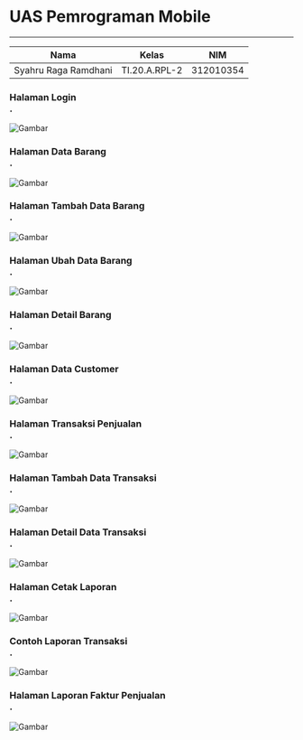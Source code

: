 # **UAS Pemrograman Mobile**
  ---------------
|Nama			|Kelas		|NIM		|
|-----			|-----		|-----		|
|Syahru	Raga Ramdhani	|TI.20.A.RPL-2	|312010354	|

### **Halaman Login** <br>.

![Gambar](/gambar/gambar1.PNG)<br>

### **Halaman Data Barang** <br>.

![Gambar](/gambar/gambar2.PNG)<br>

### **Halaman Tambah Data Barang** <br>.

![Gambar](/gambar/gambar3.PNG)<br>

### **Halaman Ubah Data Barang** <br>.

![Gambar](/gambar/gambar4.PNG)<br>

### **Halaman Detail Barang** <br>.

![Gambar](/gambar/gambar5.PNG)<br>

### **Halaman Data Customer** <br>.

![Gambar](/gambar/gambar6.PNG)<br>

### **Halaman Transaksi Penjualan** <br>.

![Gambar](/gambar/gambar7.PNG)<br>

### **Halaman Tambah Data Transaksi** <br>.

![Gambar](/gambar/gambar8.PNG)<br>

### **Halaman Detail Data Transaksi** <br>.

![Gambar](/gambar/gambar9.PNG)<br>

### **Halaman Cetak Laporan** <br>.

![Gambar](/gambar/gambar10.PNG)<br>

### **Contoh Laporan Transaksi** <br>.

![Gambar](/gambar/gambar11.PNG)<br>

### **Halaman Laporan Faktur Penjualan** <br>.

![Gambar](/gambar/gambar12.PNG)<br>